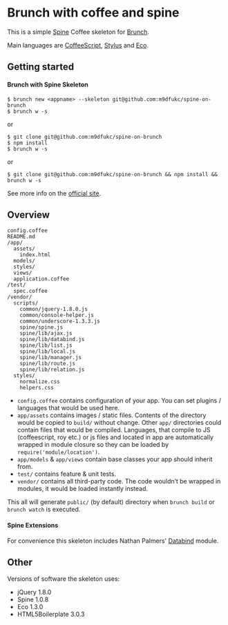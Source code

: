 # Brunch with coffee and spine
This is a simple [Spine](http://spinejs.com/) Coffee skeleton for [Brunch](http://brunch.io/).

Main languages are [CoffeeScript](http://coffeescript.org/),
[Stylus](http://learnboost.github.com/stylus/) and
[Eco](https://github.com/sstephenson/eco/).

## Getting started

#### Brunch with Spine Skeleton

    $ brunch new <appname> --skeleton git@github.com:m9dfukc/spine-on-brunch
    $ brunch w -s

or

    $ git clone git@github.com:m9dfukc/spine-on-brunch
    $ npm install
    $ brunch w -s

or

    $ git clone git@github.com:m9dfukc/spine-on-brunch && npm install && brunch w -s

See more info on the [official site](http://brunch.io).

## Overview

    config.coffee
    README.md
    /app/
      assets/
        index.html
      models/
      styles/
      views/
      application.coffee
    /test/
      spec.coffee
    /vendor/
      scripts/
        common/jquery-1.8.0.js
        common/console-helper.js
        common/underscore-1.3.3.js
        spine/spine.js
        spine/lib/ajax.js
        spine/lib/databind.js
        spine/lib/list.js
        spine/lib/local.js
        spine/lib/manager.js
        spine/lib/route.js
        spine/lib/relation.js
      styles/
        normalize.css
        helpers.css

* `config.coffee` contains configuration of your app. You can set plugins /
languages that would be used here.
* `app/assets` contains images / static files. Contents of the directory would
be copied to `build/` without change.
Other `app/` directories could contain files that would be compiled. Languages,
that compile to JS (coffeescript, roy etc.) or js files and located in app are
automatically wrapped in module closure so they can be loaded by
`require('module/location')`.
* `app/models` & `app/views` contain base classes your app should inherit from.
* `test/` contains feature & unit tests.
* `vendor/` contains all third-party code. The code wouldn’t be wrapped in
modules, it would be loaded instantly instead.

This all will generate `public/` (by default) directory when `brunch build` or `brunch watch` is executed.

#### Spine Extensions

For convenience this skeleton includes Nathan Palmers' [Databind](https://github.com/nathanpalmer/spine.databind) module.  


## Other
Versions of software the skeleton uses:

* jQuery 1.8.0
* Spine 1.0.8
* Eco 1.3.0
* HTML5Boilerplate 3.0.3